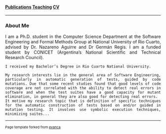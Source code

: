 #### [Publications](/publications)         [Teaching](/teaching)     [CV](/sample_page) 

---

### About Me

<div style="text-align: justify"> 
	I am a Ph.D. student in the Computer Science Department at the Software Engineering and Formal Methods Group at National University of Rio Cuarto, advised by Dr. Nazareno Aguirre and Dr Germán Regis. I am a funded student by CONICET (Argentina’s National Scientific and Technical Research Council).

	I received my Bachelor’s Degree in Rio Cuarto National University.

	My research interests lie in the general area of Software Engineering, particularly in automatic generation of tests, guided by code mutations. Due that some recent studies found that good levels of code coverage are not correlated with the ability to detect real errors in software and when the test suites have a good capacity for mutant elimination, in general they are also good for detecting real errors. 
	It motive my research topic that is definition of specific techniques for the automatic construction of tests based on and/or guided in mutation testing. It involves use symbolic execution techniques, minimizing suites...
</div>





---
<p style="font-size:11px">Page template forked from <a href="https://github.com/evanca/quick-portfolio">evanca</a></p>
<!-- Remove above link if you don't want to attibute -->
